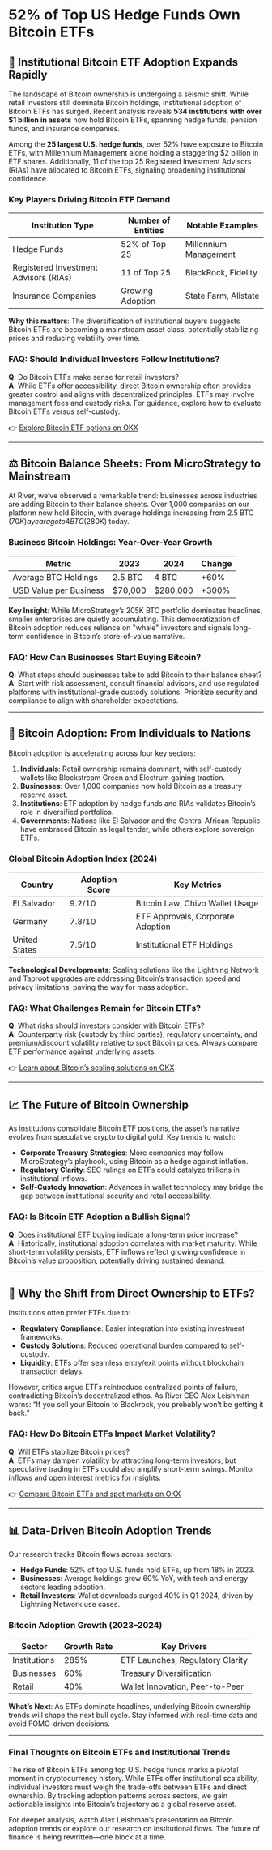# 52% of Top US Hedge Funds Own Bitcoin ETFs  

## 🏢 Institutional Bitcoin ETF Adoption Expands Rapidly  

The landscape of Bitcoin ownership is undergoing a seismic shift. While retail investors still dominate Bitcoin holdings, institutional adoption of Bitcoin ETFs has surged. Recent analysis reveals **534 institutions with over $1 billion in assets** now hold Bitcoin ETFs, spanning hedge funds, pension funds, and insurance companies.  

Among the **25 largest U.S. hedge funds**, over 52% have exposure to Bitcoin ETFs, with Millennium Management alone holding a staggering $2 billion in ETF shares. Additionally, 11 of the top 25 Registered Investment Advisors (RIAs) have allocated to Bitcoin ETFs, signaling broadening institutional confidence.  

### Key Players Driving Bitcoin ETF Demand  
| Institution Type       | Number of Entities | Notable Examples                  |  
|------------------------|--------------------|-----------------------------------|  
| Hedge Funds            | 52% of Top 25      | Millennium Management             |  
| Registered Investment Advisors (RIAs) | 11 of Top 25      | BlackRock, Fidelity               |  
| Insurance Companies    | Growing Adoption   | State Farm, Allstate              |  

**Why this matters**: The diversification of institutional buyers suggests Bitcoin ETFs are becoming a mainstream asset class, potentially stabilizing prices and reducing volatility over time.  

### FAQ: Should Individual Investors Follow Institutions?  
**Q**: Do Bitcoin ETFs make sense for retail investors?  
**A**: While ETFs offer accessibility, direct Bitcoin ownership often provides greater control and aligns with decentralized principles. ETFs may involve management fees and custody risks. For guidance, explore how to evaluate Bitcoin ETFs versus self-custody.  

👉 [Explore Bitcoin ETF options on OKX](https://bit.ly/okx-bonus)  

---

## ⚖️ Bitcoin Balance Sheets: From MicroStrategy to Mainstream  

At River, we’ve observed a remarkable trend: businesses across industries are adding Bitcoin to their balance sheets. Over 1,000 companies on our platform now hold Bitcoin, with average holdings increasing from 2.5 BTC ($70K) a year ago to 4 BTC ($280K) today.  

### Business Bitcoin Holdings: Year-Over-Year Growth  
| Metric                  | 2023       | 2024       | Change     |  
|-------------------------|------------|------------|------------|  
| Average BTC Holdings    | 2.5 BTC    | 4 BTC      | +60%       |  
| USD Value per Business  | $70,000    | $280,000   | +300%      |  

**Key Insight**: While MicroStrategy’s 205K BTC portfolio dominates headlines, smaller enterprises are quietly accumulating. This democratization of Bitcoin adoption reduces reliance on "whale" investors and signals long-term confidence in Bitcoin’s store-of-value narrative.  

### FAQ: How Can Businesses Start Buying Bitcoin?  
**Q**: What steps should businesses take to add Bitcoin to their balance sheet?  
**A**: Start with risk assessment, consult financial advisors, and use regulated platforms with institutional-grade custody solutions. Prioritize security and compliance to align with shareholder expectations.  

---

## 🧡 Bitcoin Adoption: From Individuals to Nations  

Bitcoin adoption is accelerating across four key sectors:  

1. **Individuals**: Retail ownership remains dominant, with self-custody wallets like Blockstream Green and Electrum gaining traction.  
2. **Businesses**: Over 1,000 companies now hold Bitcoin as a treasury reserve asset.  
3. **Institutions**: ETF adoption by hedge funds and RIAs validates Bitcoin’s role in diversified portfolios.  
4. **Governments**: Nations like El Salvador and the Central African Republic have embraced Bitcoin as legal tender, while others explore sovereign ETFs.  

### Global Bitcoin Adoption Index (2024)  
| Country                | Adoption Score | Key Metrics                     |  
|------------------------|----------------|----------------------------------|  
| El Salvador            | 9.2/10         | Bitcoin Law, Chivo Wallet Usage |  
| Germany                | 7.8/10         | ETF Approvals, Corporate Adoption |  
| United States          | 7.5/10         | Institutional ETF Holdings      |  

**Technological Developments**: Scaling solutions like the Lightning Network and Taproot upgrades are addressing Bitcoin’s transaction speed and privacy limitations, paving the way for mass adoption.  

### FAQ: What Challenges Remain for Bitcoin ETFs?  
**Q**: What risks should investors consider with Bitcoin ETFs?  
**A**: Counterparty risk (custody by third parties), regulatory uncertainty, and premium/discount volatility relative to spot Bitcoin prices. Always compare ETF performance against underlying assets.  

👉 [Learn about Bitcoin’s scaling solutions on OKX](https://bit.ly/okx-bonus)  

---

## 📈 The Future of Bitcoin Ownership  

As institutions consolidate Bitcoin ETF positions, the asset’s narrative evolves from speculative crypto to digital gold. Key trends to watch:  
- **Corporate Treasury Strategies**: More companies may follow MicroStrategy’s playbook, using Bitcoin as a hedge against inflation.  
- **Regulatory Clarity**: SEC rulings on ETFs could catalyze trillions in institutional inflows.  
- **Self-Custody Innovation**: Advances in wallet technology may bridge the gap between institutional security and retail accessibility.  

### FAQ: Is Bitcoin ETF Adoption a Bullish Signal?  
**Q**: Does institutional ETF buying indicate a long-term price increase?  
**A**: Historically, institutional adoption correlates with market maturity. While short-term volatility persists, ETF inflows reflect growing confidence in Bitcoin’s value proposition, potentially driving sustained demand.  

---

## 🔄 Why the Shift from Direct Ownership to ETFs?  

Institutions often prefer ETFs due to:  
- **Regulatory Compliance**: Easier integration into existing investment frameworks.  
- **Custody Solutions**: Reduced operational burden compared to self-custody.  
- **Liquidity**: ETFs offer seamless entry/exit points without blockchain transaction delays.  

However, critics argue ETFs reintroduce centralized points of failure, contradicting Bitcoin’s decentralized ethos. As River CEO Alex Leishman warns: “If you sell your Bitcoin to Blackrock, you probably won’t be getting it back.”  

### FAQ: How Do Bitcoin ETFs Impact Market Volatility?  
**Q**: Will ETFs stabilize Bitcoin prices?  
**A**: ETFs may dampen volatility by attracting long-term investors, but speculative trading in ETFs could also amplify short-term swings. Monitor inflows and open interest metrics for insights.  

👉 [Compare Bitcoin ETFs and spot markets on OKX](https://bit.ly/okx-bonus)  

---

## 📊 Data-Driven Bitcoin Adoption Trends  

Our research tracks Bitcoin flows across sectors:  
- **Hedge Funds**: 52% of top U.S. funds hold ETFs, up from 18% in 2023.  
- **Businesses**: Average holdings grew 60% YoY, with tech and energy sectors leading adoption.  
- **Retail Investors**: Wallet downloads surged 40% in Q1 2024, driven by Lightning Network use cases.  

### Bitcoin Adoption Growth (2023–2024)  
| Sector       | Growth Rate | Key Drivers                     |  
|--------------|-------------|----------------------------------|  
| Institutions | 285%        | ETF Launches, Regulatory Clarity |  
| Businesses   | 60%         | Treasury Diversification         |  
| Retail       | 40%         | Wallet Innovation, Peer-to-Peer  |  

**What’s Next**: As ETFs dominate headlines, underlying Bitcoin ownership trends will shape the next bull cycle. Stay informed with real-time data and avoid FOMO-driven decisions.  

---

### Final Thoughts on Bitcoin ETFs and Institutional Trends  

The rise of Bitcoin ETFs among top U.S. hedge funds marks a pivotal moment in cryptocurrency history. While ETFs offer institutional scalability, individual investors must weigh the trade-offs between ETFs and direct ownership. By tracking adoption patterns across sectors, we gain actionable insights into Bitcoin’s trajectory as a global reserve asset.  

For deeper analysis, watch Alex Leishman’s presentation on Bitcoin adoption trends or explore our research on institutional flows. The future of finance is being rewritten—one block at a time.